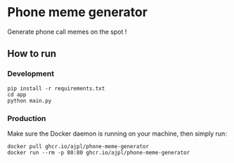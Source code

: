 # Phone meme generator

Generate phone call memes on the spot !

## How to run

### Development
```
pip install -r requirements.txt
cd app
python main.py
```

### Production
Make sure the Docker daemon is running on your machine, then simply run:
```
docker pull ghcr.io/ajpl/phone-meme-generator
docker run --rm -p 80:80 ghcr.io/ajpl/phone-meme-generator
```
